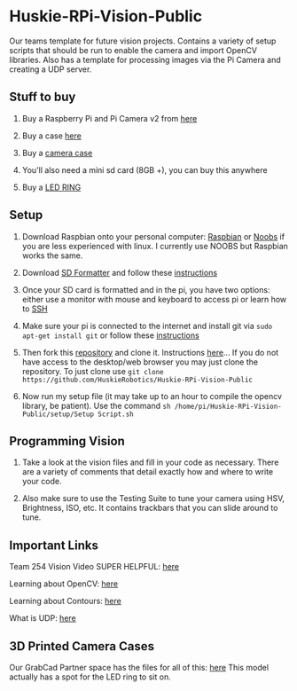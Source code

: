 # Huskie-RPi-Vision-Public
Our teams template for future vision projects. Contains a variety of setup scripts that should be run to enable the camera and import OpenCV libraries. Also has a template for processing images via the Pi Camera and creating a UDP server. 


## Stuff to buy 

1. Buy a Raspberry Pi and Pi Camera v2 from [here](https://www.raspberrypi.org/products/)

2. Buy a case [here](https://www.amazon.com/Raspberry-Model-Protective-Heatsinks-Clear/dp/B01CDVSBPO/ref=sr_1_4?s=electronics&ie=UTF8&qid=1501820103&sr=1-4&keywords=raspberry+pi+case)

3. Buy a [camera case](https://www.amazon.com/Latest-Raspberry-Camera-Case-Megapixel/dp/B00IJZJKK4/ref=sr_1_2?s=electronics&ie=UTF8&qid=1501820315&sr=1-2&keywords=camera+case+raspberry+pi)

4. You'll also need a mini sd card (8GB +), you can buy this anywhere

5. Buy a [LED RING](http://www.andymark.com/product-p/am-3596.htm)

## Setup

1. Download Raspbian onto your personal computer: [Raspbian](https://www.raspberrypi.org/downloads/raspbian/) or [Noobs](https://www.raspberrypi.org/downloads/noobs/) if you are less experienced with linux. I currently use NOOBS but Raspbian works the same.

2. Download [SD Formatter](https://www.sdcard.org/downloads/formatter_4/) and follow these [instructions](https://www.raspberrypi.org/documentation/installation/noobs.md)

3. Once your SD card is formatted and in the pi, you have two options: either use a monitor with mouse and keyboard to access pi or learn how to [SSH](https://www.raspberrypi.org/documentation/remote-access/ssh/README.md)

4. Make sure your pi is connected to the internet and install git via ```sudo apt-get install git``` or follow these [instructions](https://www.raspberrypi.org/learning/getting-started-with-git/worksheet/)

5. Then fork this [repository](https://github.com/HuskieRobotics/Huskie-RPi-Vision-Public) and clone it. Instructions [here](https://guides.github.com/activities/forking/)... If you do not have access to the desktop/web browser you may just clone the repository.
To just clone use ```git clone https://github.com/HuskieRobotics/Huskie-RPi-Vision-Public```

6. Now run my setup file (it may take up to an hour to compile the opencv library, be patient). Use the command ```sh /home/pi/Huskie-RPi-Vision-Public/setup/Setup Script.sh```


## Programming Vision
1. Take a look at the vision files and fill in your code as necessary. There are a variety of comments that detail exactly how and where to write your code. 

2. Also make sure to use the Testing Suite to tune your camera using HSV, Brightness, ISO, etc. It contains trackbars that you can slide around to tune. 

## Important Links

Team 254 Vision Video SUPER HELPFUL: [here](https://www.team254.com/documents/vision-control/)

Learning about OpenCV: [here](http://docs.opencv.org/3.1.0/d2/d96/tutorial_py_table_of_contents_imgproc.html)

Learning about Contours: [here](http://docs.opencv.org/3.1.0/d3/d05/tutorial_py_table_of_contents_contours.html)

What is UDP: [here](http://searchmicroservices.techtarget.com/definition/UDP-User-Datagram-Protocol)

## 3D Printed Camera Cases

Our GrabCad Partner space has the files for all of this: [here](https://workbench.grabcad.com/workbench/projects/gcGE8V6qjJTC8MVGvCVHrsE53Zv-qneaUuiebfHzCsZ08G#/space/gcYgMNwN-ZOnUh87_eJl-JzqzF4mV5uck80jfpLCJ3wMqS)  This model actually has a spot for the LED ring to sit on. 


